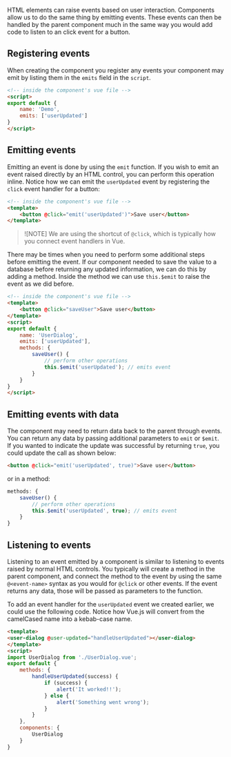 HTML elements can raise events based on user interaction. Components allow us to do the same thing by emitting events. These events can then be handled by the parent component much in the same way you would add code to listen to an click event for a button.

## Registering events

When creating the component you register any events your component may emit by listing them in the `emits` field in the `script`.

```html
<!-- inside the component's vue file -->
<script>
export default {
    name: 'Demo',
    emits: ['userUpdated']
}
</script>
```

## Emitting events

Emitting an event is done by using the `emit` function. If you wish to emit an event raised directly by an HTML control, you can perform this operation inline. Notice how we can emit the `userUpdated` event by registering the `click` event handler for a button:

```html
<!-- inside the component's vue file -->
<template>
    <button @click="emit('userUpdated')">Save user</button>
</template>
```

> ![NOTE]
> We are using the shortcut of `@click`, which is typically how you connect event handlers in Vue.

There may be times when you need to perform some additional steps before emitting the event. If our component needed to save the value to a database before returning any updated information, we can do this by adding a method. Inside the method we can use `this.$emit` to raise the event as we did before.

```html
<!-- inside the component's vue file -->
<template>
    <button @click="saveUser">Save user</button>
</template>
<script>
export default {
    name: 'UserDialog',
    emits: ['userUpdated'],
    methods: {
        saveUser() {
            // perform other operations
            this.$emit('userUpdated'); // emits event
        }
    }
}
</script>
```

## Emitting events with data

The component may need to return data back to the parent through events. You can return any data by passing additional parameters to `emit` or `$emit`. If you wanted to indicate the update was successful by returning `true`, you could update the call as shown below:

```html
<button @click="emit('userUpdated', true)">Save user</button>
```

or in a method:

```javascript
methods: {
    saveUser() {
        // perform other operations
        this.$emit('userUpdated', true); // emits event
    }
}
```

## Listening to events

Listening to an event emitted by a component is similar to listening to events raised by normal HTML controls. You typically will create a method in the parent component, and connect the method to the event by using the same `@<event-name>` syntax as you would for `@click` or other events. If the event returns any data, those will be passed as parameters to the function.

To add an event handler for the `userUpdated` event we created earlier, we could use the following code. Notice how Vue.js will convert from the camelCased name into a kebab-case name.

```html
<template>
<user-dialog @user-updated="handleUserUpdated"></user-dialog>
</template>
<script>
import UserDialog from './UserDialog.vue';
export default {
    methods: {
        handleUserUpdated(success) {
            if (success) {
                alert('It worked!!');
            } else {
                alert('Something went wrong');
            }
        }
    },
    components: {
        UserDialog
    }
}
```
